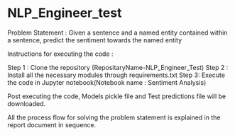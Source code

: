 # NLP_Engineer_test

Problem Statement : Given a sentence and a named entity contained within a sentence, predict the sentiment towards the named entity

Instructions for executing the code :

Step 1 : Clone the repository (RepositaryName-NLP_Engineer_Test)
Step 2 : Install all the necessary modules through requirements.txt
Step 3: Execute the code in Jupyter notebook(Notebook name : Sentiment Analysis)

Post executing the code, Models pickle file and Test predictions file will be downloaded.

All the process flow for solving the problem statement is explained in the report document in sequence.
